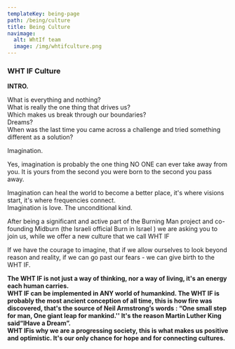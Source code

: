 ```yaml
---
templateKey: being-page
path: /being/culture
title: Being Culture
navimage:
  alt: WhtIf team
  image: /img/whtifculture.png
---
```


### WHT IF Culture

**INTRO.**

What is everything and nothing?\
What is really the one thing that drives us?\
Which makes us break through our boundaries?\
Dreams?\
When was the last time you came across a challenge and tried something different as a solution?

Imagination.

Yes, imagination is probably the one thing NO ONE can ever take away from you. It is yours from the second you were born to the second you pass away.

Imagination can heal the world to become a better place, it's where visions start, it's where frequencies connect.\
Imagination is love. The unconditional kind.

After being a significant and active part of the Burning Man project and co-founding Midburn (the Israeli official Burn in Israel ) we are asking you to join us, while we offer a new culture that we call WHT IF

If we have the courage to imagine, that if we allow ourselves to look beyond reason and reality, if we can go past our fears - we can give birth to the WHT IF.

**The WHT IF is not just a way of thinking, nor a way of living, it's an energy each human carries.\
WHT IF can be implemented in ANY world of humankind. The WHT IF is probably the most ancient conception of all time, this is how fire was discovered, that's the source of Neil Armstrong’s words : “One small step for man, One giant leap for mankind.'' It's the reason Martin Luther King said“IHave a Dream”.\
WHT IFis why we are a progressing society, this is what makes us positive and optimistic. It's our only chance for hope and for connecting cultures.**
